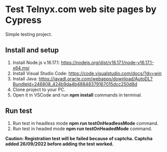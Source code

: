 # Test Telnyx.com web site pages by Cypress
Simple testing project.

## Install and setup
1. Install Node.js v.16.17.1: https://nodejs.org/dist/v16.17.1/node-v16.17.1-x64.msi
2. Install Visual Studio Code: https://code.visualstudio.com/docs/?dv=win
3. Install Java: https://javadl.oracle.com/webapps/download/AutoDL?BundleId=246808_424b9da4b48848379167015dcc250d8d
4. Clone project to your PC. 
5. Open it in VSCode and run **npm install** commands in terminal.
   
## Run test
1. Run test in headless mode **npm run testOnHeadlessMode** command.
2. Run test in headed mode **npm run testOnHeadedMode** command.

**Caution: Registration test will be failed because of captcha. Captcha added 26/09/2022 before adding the test worked.**